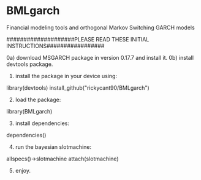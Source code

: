 # BMLgarch
Financial modeling tools and orthogonal Markov Switching GARCH models


####################PLEASE READ THESE INITIAL INSTRUCTIONS#################


0a) download MSGARCH package in version 0.17.7 and install it.
0b) install devtools package.
1) install the package in your device using:

library(devtools)
install_github("rickycant90/BMLgarch")

2) load the package:

library(BMLgarch)

3) install dependencies:

dependencies()

4) run the bayesian slotmachine:

allspecs()->slotmachine
attach(slotmachine)

5) enjoy.
